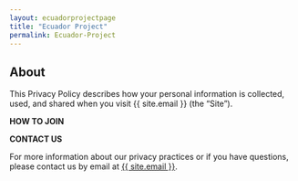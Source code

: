 ```yaml
---
layout: ecuadorprojectpage
title: "Ecuador Project"
permalink: Ecuador-Project
---
```

    
 
<div class="col-lg-12 text-center">
	<h2 class="section-heading text-uppercase">About</h2>
</div>



This Privacy Policy describes how your personal information is collected, used, and shared when you visit {{ site.email }} (the “Site”).

**HOW TO JOIN**



**CONTACT US**

For more information about our privacy practices or if you have questions, please contact us by email at <a href="mailto:{{ site.email }}">{{ site.email }}</a>.